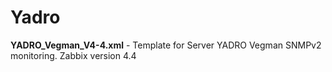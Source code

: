 # Yadro

**YADRO_Vegman_V4-4.xml** - Template for Server YADRO Vegman SNMPv2 monitoring. Zabbix version 4.4

